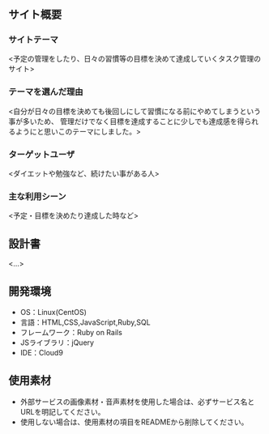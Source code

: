 # <Amana>

## サイト概要
### サイトテーマ
<予定の管理をしたり、日々の習慣等の目標を決めて達成していくタスク管理のサイト>

### テーマを選んだ理由
<自分が日々の目標を決めても後回しにして習慣になる前にやめてしまうという事が多いため、
管理だけでなく目標を達成することに少しでも達成感を得られるようにと思いこのテーマにしました。>

### ターゲットユーザ
<ダイエットや勉強など、続けたい事がある人>

### 主な利用シーン
<予定・目標を決めたり達成した時など>

## 設計書
<...>

## 開発環境
- OS：Linux(CentOS)
- 言語：HTML,CSS,JavaScript,Ruby,SQL
- フレームワーク：Ruby on Rails
- JSライブラリ：jQuery
- IDE：Cloud9

## 使用素材
- 外部サービスの画像素材・音声素材を使用した場合は、必ずサービス名とURLを明記してください。
- 使用しない場合は、使用素材の項目をREADMEから削除してください。